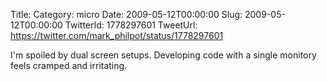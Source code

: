 Title: 
Category: micro
Date: 2009-05-12T00:00:00
Slug: 2009-05-12T00:00:00
TwitterId: 1778297601
TweetUrl: https://twitter.com/mark_philpot/status/1778297601

I'm spoiled by dual screen setups. Developing code with a single monitory feels cramped and irritating.